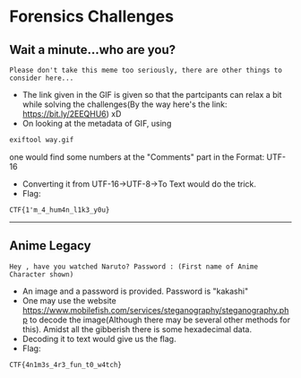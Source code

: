 # Forensics Challenges

## Wait a minute...who are you?
```
Please don't take this meme too seriously, there are other things to consider here...
```
+ The link given in the GIF is given so that the partcipants can relax a bit while solving the challenges(By the way here's the link: https://bit.ly/2EEQHU6) xD
+ On looking at the metadata of GIF, using
```bash
exiftool way.gif
```
one would find some numbers at the "Comments" part in the Format: UTF-16
+ Converting it from UTF-16->UTF-8->To Text would do the trick.
+ Flag:
```
CTF{1'm_4_hum4n_l1k3_y0u}
```

---

## Anime Legacy
```
Hey , have you watched Naruto? Password : (First name of Anime Character shown)
```

+ An image and a password is provided. Password is "kakashi"
+ One may use the website https://www.mobilefish.com/services/steganography/steganography.php to decode the image(Although there may be several other methods for this). Amidst all the gibberish there is some hexadecimal data.
+ Decoding it to text would give us the flag. 
+ Flag:
```
CTF{4n1m3s_4r3_fun_t0_w4tch}
```
